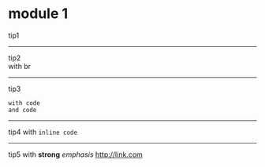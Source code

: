 # module 1
tip1
- - -
tip2  
with br
- - -
tip3  
```
with code
and code
```
- - -
tip4 with `inline code`
- - -
tip5 with **strong** _emphasis_ http://link.com